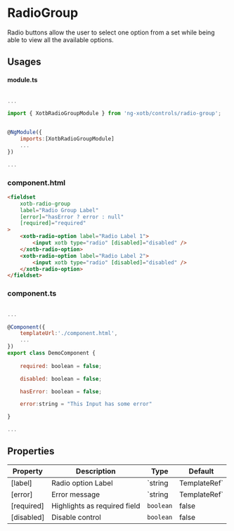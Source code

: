 # RadioGroup

Radio buttons allow the user to select one option from a set while being able to view all the available options.


## Usages

#### module.ts
```javascript

...

import { XotbRadioGroupModule } from 'ng-xotb/controls/radio-group';


@NgModule({
    imports:[XotbRadioGroupModule]
    ...
})

...
```

### component.html
```html
<fieldset
    xotb-radio-group
    label="Radio Group Label"
    [error]="hasError ? error : null"
    [required]="required"
>
    <xotb-radio-option label="Radio Label 1">
        <input xotb type="radio" [disabled]="disabled" />
    </xotb-radio-option>
    <xotb-radio-option label="Radio Label 2">
        <input xotb type="radio" [disabled]="disabled" />
    </xotb-radio-option>
</fieldset>
```

### component.ts
```javascript

...

@Component({
    templateUrl:'./component.html',
    ...
})
export class DemoComponent {
    
    required: boolean = false;

    disabled: boolean = false;

    hasError: boolean = false;

    error:string = "This Input has some error"

}

...
```

## Properties <xotb-radio-group>

| Property | Description | Type | Default |
| --- | --- | --- | --- |
| [label] | Radio option Label | `string|TemplateRef` | |
| [error] | Error message | `string|TemplateRef`| |
| [required] | Highlights as required field | `boolean` | false |
| [disabled] | Disable control | `boolean` | false | 
